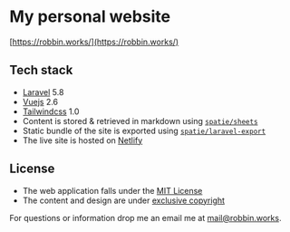 # My personal website

[https://robbin.works/](https://robbin.works/)

## Tech stack
 
- [Laravel](https://laravel.com) 5.8
- [Vuejs](https://vuejs.org/) 2.6
- [Tailwindcss](https://tailwindcss.com/docs/what-is-tailwind/) 1.0
- Content is stored & retrieved in markdown using [`spatie/sheets`](https://github.com/spatie/sheets)
- Static bundle of the site is exported using [`spatie/laravel-export`](https://github.com/spatie/laravel-export)
- The live site is hosted on [Netlify](https://www.netlify.com/)

## License

- The web application falls under the [MIT License](https://choosealicense.com/licenses/mit/)
- The content and design are under [exclusive copyright](https://choosealicense.com/no-license/)

For questions or information drop me an email me at mail@robbin.works.
